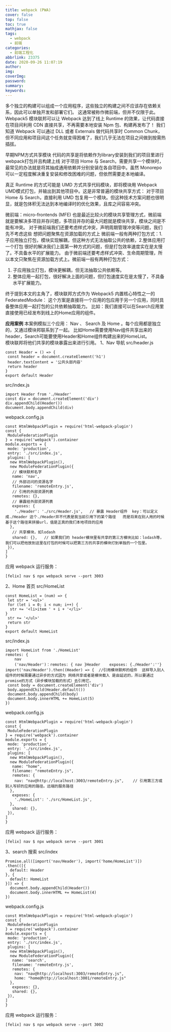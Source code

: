 ```yaml
---
title: webpack (PWA)
cover: false
top: false
toc: true
mathjax: false
tags:
  - webpack
  - 前端
categories:
  - 前端工程化
abbrlink: 23375
date: 2020-09-26 11:07:19
author:
img:
coverImg:
password:
summary:
keywords:
---
```

多个独立的构建可以组成一个应用程序，这些独立的构建之间不应该存在依赖关系，因此可以单独开发和部署它们。
这通常被称作微前端，但并不仅限于此。
Webpack5 模块联邦可以让 Webpack 达到了线上 Runtime 的效果，让代码直接在项目间利用 CDN 直接共享，不再需要本地安装 Npm 包、构建再发布了！
我们知道 Webpack 可以通过 DLL 或者 Externals 做代码共享时 Common Chunk，但不同应用和项目间这个任务就变得困难了，我们几乎无法在项目之间做到按需热插拔。

早期NPM方式共享模块   代码的共享是将依赖作为library安装到我们的项目里进行webpack打包并且构建上线
对于项目 Home 与 Search，需要共享一个模块时，最常见的办法就是将其抽成通用依赖并分别安装在各自项目中。虽然 Monorepo 可以一定程度解决重复安装和修改困难的问题，但依然需要走本地编译。

真正 Runtime 的方式可能是 UMD 方式共享代码模块，即将模块用 Webpack UMD模式打包，并输出到其他项目中。这是非常普遍的模块共享方式：
对于项目 Home 与 Search，直接利用 UMD 包复用一个模块。但这种技术方案问题也很明显，就是包体积无法达到本地编译时的优化效果，且库之间容易冲突。

微前端：micro-frontends (MFE) 也是最近比较火的模块共享管理方式，微前端就是要解决多项目并存问题，多项目并存的最大问题就是模块共享，模块之间是不能有冲突。  对于微前端我们还要考虑样式冲突，声明周期管理冲突等问题，我们先不考虑这些   想把问题聚焦在资源加载的方式上   微前端一般有两种打包方式：1.子应用独立打包，模块实现解耦，但这种方式无法抽取公共的依赖，2.整体应用打一个打包 很好的解决我们上面第一种方式的问题，但是打包效率速度实在是太慢了。不具备水平的扩展能力。
由于微前端还要考虑样式冲突、生命周期管理，所以本文只聚焦在资源加载方式上。微前端一般有两种打包方式：
1. 子应用独立打包，模块更解耦，但无法抽取公共依赖等。
2. 整体应用一起打包，很好解决上面的问题，但打包速度实在是太慢了，不具备水平扩展能力。


终于提到本文的主角了，模块联邦方式作为 Webpack5 内置核心特性之一的 FederatedModule：
这个方案是直接将一个应用的包应用于另一个应用，同时具备整体应用一起打包的公共依赖抽取能力。  比如：我们直接可以在Search应用里直接使用已经发布到线上的Home应用的组件。

**应用案例**
本案例模拟三个应用： Nav 、 Search 及 Home 。每个应用都是独立的，又通过模块邦联系到了一起。
比如Home需要使用Nav组件共享出来的header，Search可能要使用Header和Home组件构建出来的HomeList。\
模块联邦将他们共享的模块暴露出来进行引用。
1、Nav 导航
src/header.js
```
const Header = () => {
 const header = document.createElement('h1')
 header.textContent = '公共头部内容'
 return header
}
export default Header
```
src/index.js
```
import Header from './Header'
const div = document.createElement('div')
div.appendChild(Header())
document.body.appendChild(div)
```
webpack.config.js
```
const HtmlWebpackPlugin = require('html-webpack-plugin')
const {
 ModuleFederationPlugin
} = require('webpack').container
module.exports = {
 mode: 'production',
 entry: './src/index.js',
 plugins: [
  new HtmlWebpackPlugin(),
  new ModuleFederationPlugin({
   // 模块联邦名字
   name: 'nav',
   // 外部访问的资源名字
   filename: 'remoteEntry.js',
   // 引用的外部资源列表
   remotes: {},
   // 暴露给外部资源列表
   exposes: {
    './Header': './src/Header.js',   // 暴露 Header组件  key：可以定义成./Header 这个./Header并不代表是我当前引用下的某个路径   而是将来在别人用的时候基于这个路径来拼接url，值是正真的我们本地项目的应用
  },
   // 共享模块，如lodash
   shared: {},   // 如果我们的 header模块里有共享的第三方模块比如：lodash等，我们可以把他放到这里在打包的时候可以把第三方的共享的模块打到单独的一个包里。
 }),
]
}
```
应用 webpack 运行服务：
```
[felix] nav $ npx webpack serve --port 3003
```

2、Home 首页
src/HomeList
```
const HomeList = (num) => {
 let str = '<ul>'
 for (let i = 0; i < num; i++) {
  str += '<li>item ' + i + '</li>'
}
 str += '</ul>'
 return str
}
export default HomeList
```
src/index.js
```
import HomeList from './HomeList'
remotes: {
    nav
	('nav/Header')：remotes: { nav }Header    exposes: {./Header':''}
import('nav/Header').then((Header) => {  //引用模块联邦的组件  这样导入别人组件的时候需要通过异步的方式因为 网络共享或者是模块载入 是由延迟的，所以要通过promise的方式（异步模块加载的形式）去引用它。
 const body = document.createElement('div')
 body.appendChild(Header.default())
 document.body.appendChild(body)
 document.body.innerHTML += HomeList(5)
})
```
webpack.config.js
```
const HtmlWebpackPlugin = require('html-webpack-plugin')
const {
 ModuleFederationPlugin
} = require('webpack').container
module.exports = {
 mode: 'production',
 entry: './src/index.js',
 plugins: [
  new HtmlWebpackPlugin(),
  new ModuleFederationPlugin({
   name: "home",
   filename: "remoteEntry.js",
   remotes: {
    nav: "nav@http://localhost:3003/remoteEntry.js",    // 引用第三方或别人写好的应用的路径。远端的服务路径
  },
   exposes: {
    './HomeList': './src/HomeList.js',
  },
   shared: {},
 }),
]
}
```
应用 webpack 运行服务：
```
[felix] nav $ npx webpack serve --port 3001
```

3、search 搜索
src/index
```
Promise.all([import('nav/Header'), import('home/HomeList')])
.then(([{
  default: Header
}, {
  default: HomeList
}]) => {
  document.body.appendChild(Header())
  document.body.innerHTML += HomeList(4)
})
```
webpack.config.js
```
const HtmlWebpackPlugin = require('html-webpack-plugin')
const {
 ModuleFederationPlugin
} = require('webpack').container
module.exports = {
 mode: 'production',
 entry: './src/index.js',
 plugins: [
  new HtmlWebpackPlugin(),
  new ModuleFederationPlugin({
   name: 'search',
   filename: 'remoteEntry.js',
   remotes: {
    nav: "nav@http://localhost:3003/remoteEntry.js",
    home: "home@http://localhost:3001/remoteEntry.js"
  },
   exposes: {},
   shared: {},
 }),
]
}
```
应用 webpack 运行服务：
```
[felix] nav $ npx webpack serve --port 3002
```